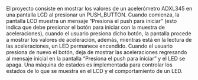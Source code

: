 El proyecto consiste en mostrar los valores de un acelerómetro ADXL345 en una pantalla LCD al presionar un PUSH_BUTTON.
Cuando comienza, la pantalla LCD muestra un mensaje “Presiona el push para iniciar” (esto indica que debe presionar el 
botón para iniciar con la muestra de aceleraciones), cuando el usuario presiona dicho botón, la pantalla procede a 
mostrar los valores de aceleración, además, mientras está en la lectura de las aceleraciones, un LED permanece encendido.
Cuando el usuario presiona de nuevo el botón, deja de mostrar las aceleraciones regresando al mensaje inicial en la 
pantalla “Presiona el push para iniciar” y el LED se apaga.
Una máquina de estados es implementada para controlar los estados de lo que se muestra en el LCD y el comportamiento 
de un LED.
